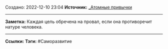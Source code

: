 Создано: 2022-12-10 23:04
**Источник:** [_Атомные привычки](_Атомные%20привычки.md)
***
**Заметка:**  Каждая цель обречена на провал, если она противоречит натуре человека.
***
**Ссылки:** 
**Тэги:** #Саморазвитие 



